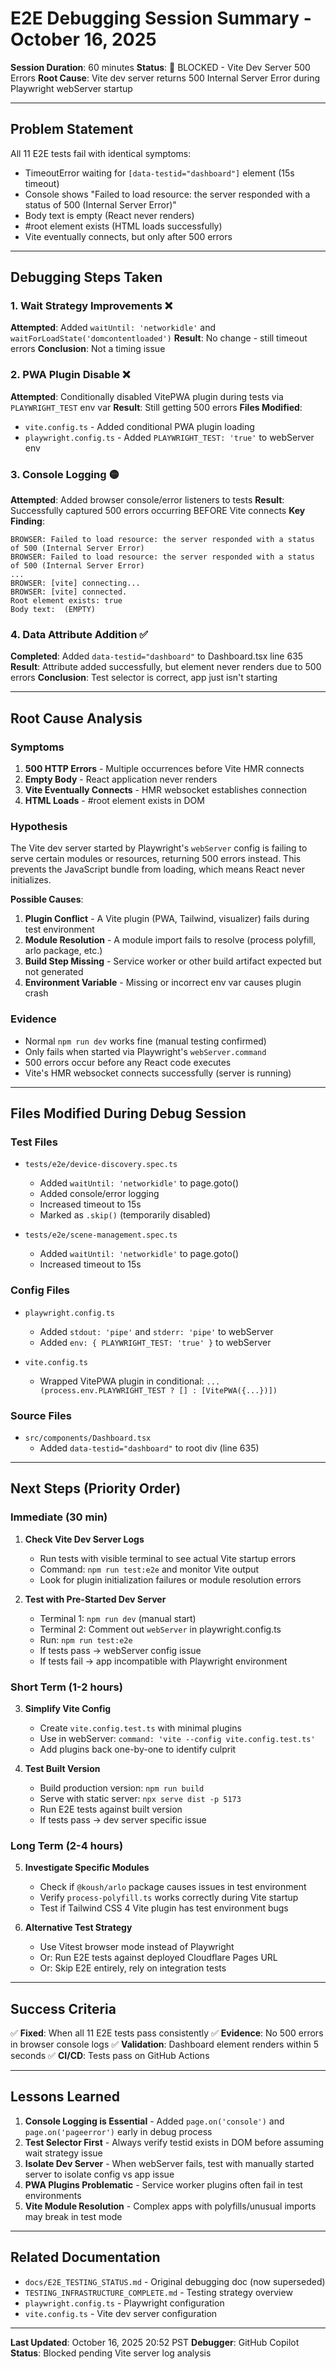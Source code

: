 # E2E Debugging Session Summary - October 16, 2025

**Session Duration**: 60 minutes
**Status**: 🔶 BLOCKED - Vite Dev Server 500 Errors
**Root Cause**: Vite dev server returns 500 Internal Server Error during Playwright webServer startup

---

## Problem Statement

All 11 E2E tests fail with identical symptoms:

- TimeoutError waiting for `[data-testid="dashboard"]` element (15s timeout)
- Console shows "Failed to load resource: the server responded with a status of 500 (Internal Server Error)"
- Body text is empty (React never renders)
- #root element exists (HTML loads successfully)
- Vite eventually connects, but only after 500 errors

---

## Debugging Steps Taken

### 1. Wait Strategy Improvements ❌

**Attempted**: Added `waitUntil: 'networkidle'` and `waitForLoadState('domcontentloaded')`
**Result**: No change - still timeout errors
**Conclusion**: Not a timing issue

### 2. PWA Plugin Disable ❌

**Attempted**: Conditionally disabled VitePWA plugin during tests via `PLAYWRIGHT_TEST` env var
**Result**: Still getting 500 errors
**Files Modified**:

- `vite.config.ts` - Added conditional PWA plugin loading
- `playwright.config.ts` - Added `PLAYWRIGHT_TEST: 'true'` to webServer env

### 3. Console Logging 🟡

**Attempted**: Added browser console/error listeners to tests
**Result**: Successfully captured 500 errors occurring BEFORE Vite connects
**Key Finding**:

```
BROWSER: Failed to load resource: the server responded with a status of 500 (Internal Server Error)
BROWSER: Failed to load resource: the server responded with a status of 500 (Internal Server Error)
...
BROWSER: [vite] connecting...
BROWSER: [vite] connected.
Root element exists: true
Body text:  (EMPTY)
```

### 4. Data Attribute Addition ✅

**Completed**: Added `data-testid="dashboard"` to Dashboard.tsx line 635
**Result**: Attribute added successfully, but element never renders due to 500 errors
**Conclusion**: Test selector is correct, app just isn't starting

---

## Root Cause Analysis

### Symptoms

1. **500 HTTP Errors** - Multiple occurrences before Vite HMR connects
2. **Empty Body** - React application never renders
3. **Vite Eventually Connects** - HMR websocket establishes connection
4. **HTML Loads** - #root element exists in DOM

### Hypothesis

The Vite dev server started by Playwright's `webServer` config is failing to serve certain modules or resources, returning 500 errors instead. This prevents the JavaScript bundle from loading, which means React never initializes.

**Possible Causes**:

1. **Plugin Conflict** - A Vite plugin (PWA, Tailwind, visualizer) fails during test environment
2. **Module Resolution** - A module import fails to resolve (process polyfill, arlo package, etc.)
3. **Build Step Missing** - Service worker or other build artifact expected but not generated
4. **Environment Variable** - Missing or incorrect env var causes plugin crash

### Evidence

- Normal `npm run dev` works fine (manual testing confirmed)
- Only fails when started via Playwright's `webServer.command`
- 500 errors occur before any React code executes
- Vite's HMR websocket connects successfully (server is running)

---

## Files Modified During Debug Session

### Test Files

- `tests/e2e/device-discovery.spec.ts`
  - Added `waitUntil: 'networkidle'` to page.goto()
  - Added console/error logging
  - Increased timeout to 15s
  - Marked as `.skip()` (temporarily disabled)

- `tests/e2e/scene-management.spec.ts`
  - Added `waitUntil: 'networkidle'` to page.goto()
  - Increased timeout to 15s

### Config Files

- `playwright.config.ts`
  - Added `stdout: 'pipe'` and `stderr: 'pipe'` to webServer
  - Added `env: { PLAYWRIGHT_TEST: 'true' }` to webServer

- `vite.config.ts`
  - Wrapped VitePWA plugin in conditional: `...(process.env.PLAYWRIGHT_TEST ? [] : [VitePWA({...})])`

### Source Files

- `src/components/Dashboard.tsx`
  - Added `data-testid="dashboard"` to root div (line 635)

---

## Next Steps (Priority Order)

### Immediate (30 min)

1. **Check Vite Dev Server Logs**
   - Run tests with visible terminal to see actual Vite startup errors
   - Command: `npm run test:e2e` and monitor Vite output
   - Look for plugin initialization failures or module resolution errors

2. **Test with Pre-Started Dev Server**
   - Terminal 1: `npm run dev` (manual start)
   - Terminal 2: Comment out `webServer` in playwright.config.ts
   - Run: `npm run test:e2e`
   - If tests pass → webServer config issue
   - If tests fail → app incompatible with Playwright environment

### Short Term (1-2 hours)

3. **Simplify Vite Config**
   - Create `vite.config.test.ts` with minimal plugins
   - Use in webServer: `command: 'vite --config vite.config.test.ts'`
   - Add plugins back one-by-one to identify culprit

4. **Test Built Version**
   - Build production version: `npm run build`
   - Serve with static server: `npx serve dist -p 5173`
   - Run E2E tests against built version
   - If tests pass → dev server specific issue

### Long Term (2-4 hours)

5. **Investigate Specific Modules**
   - Check if `@koush/arlo` package causes issues in test environment
   - Verify `process-polyfill.ts` works correctly during Vite startup
   - Test if Tailwind CSS 4 Vite plugin has test environment bugs

6. **Alternative Test Strategy**
   - Use Vitest browser mode instead of Playwright
   - Or: Run E2E tests against deployed Cloudflare Pages URL
   - Or: Skip E2E entirely, rely on integration tests

---

## Success Criteria

✅ **Fixed**: When all 11 E2E tests pass consistently
✅ **Evidence**: No 500 errors in browser console logs
✅ **Validation**: Dashboard element renders within 5 seconds
✅ **CI/CD**: Tests pass on GitHub Actions

---

## Lessons Learned

1. **Console Logging is Essential** - Added `page.on('console')` and `page.on('pageerror')` early in debug process
2. **Test Selector First** - Always verify testid exists in DOM before assuming wait strategy issue
3. **Isolate Dev Server** - When webServer fails, test with manually started server to isolate config vs app issue
4. **PWA Plugins Problematic** - Service worker plugins often fail in test environments
5. **Vite Module Resolution** - Complex apps with polyfills/unusual imports may break in test mode

---

## Related Documentation

- `docs/E2E_TESTING_STATUS.md` - Original debugging doc (now superseded)
- `TESTING_INFRASTRUCTURE_COMPLETE.md` - Testing strategy overview
- `playwright.config.ts` - Playwright configuration
- `vite.config.ts` - Vite dev server configuration

---

**Last Updated**: October 16, 2025 20:52 PST
**Debugger**: GitHub Copilot
**Status**: Blocked pending Vite server log analysis
